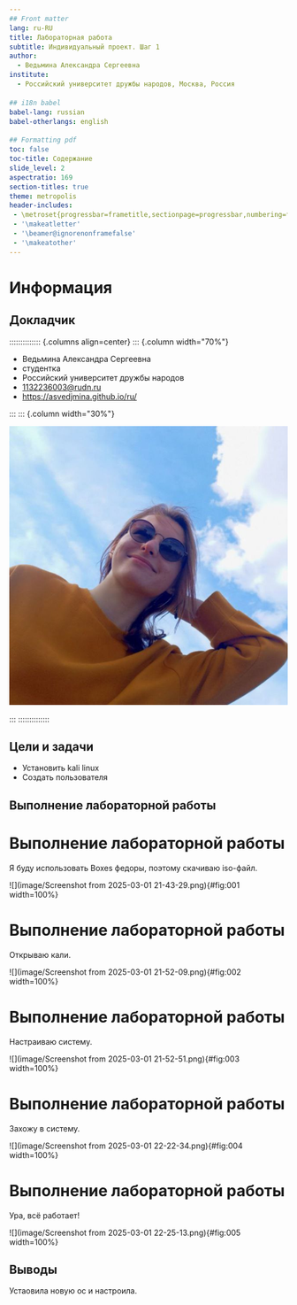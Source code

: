 ```yaml
---
## Front matter
lang: ru-RU
title: Лабораторная работа
subtitle: Индивидуальный проект. Шаг 1
author:
  - Ведьмина Александра Сергеевна
institute:
  - Российский университет дружбы народов, Москва, Россия

## i18n babel
babel-lang: russian
babel-otherlangs: english

## Formatting pdf
toc: false
toc-title: Содержание
slide_level: 2
aspectratio: 169
section-titles: true
theme: metropolis
header-includes:
 - \metroset{progressbar=frametitle,sectionpage=progressbar,numbering=fraction}
 - '\makeatletter'
 - '\beamer@ignorenonframefalse'
 - '\makeatother'
---
```


# Информация

## Докладчик

:::::::::::::: {.columns align=center}
::: {.column width="70%"}

  * Ведьмина Александра Сергеевна
  * студентка
  * Российский университет дружбы народов
  * [1132236003@rudn.ru](mailto:1132236003@rudn.ru)
  * <https://asvedjmina.github.io/ru/>

:::
::: {.column width="30%"}

![](./image/admin.jpg)

:::
::::::::::::::

## Цели и задачи

- Установить kali linux
- Cоздать пользователя

## Выполнение лабораторной работы

# Выполнение лабораторной работы

Я буду использовать Boxes федоры, поэтому скачиваю iso-файл.

![](image/Screenshot from 2025-03-01 21-43-29.png){#fig:001 width=100%}

# Выполнение лабораторной работы

Открываю кали.

![](image/Screenshot from 2025-03-01 21-52-09.png){#fig:002 width=100%}

# Выполнение лабораторной работы

Настраиваю систему.

![](image/Screenshot from 2025-03-01 21-52-51.png){#fig:003 width=100%}

# Выполнение лабораторной работы

Захожу в систему.

![](image/Screenshot from 2025-03-01 22-22-34.png){#fig:004 width=100%}

# Выполнение лабораторной работы

Ура, всё работает!

![](image/Screenshot from 2025-03-01 22-25-13.png){#fig:005 width=100%}

## Выводы

Устаовила новую ос и настроила.
